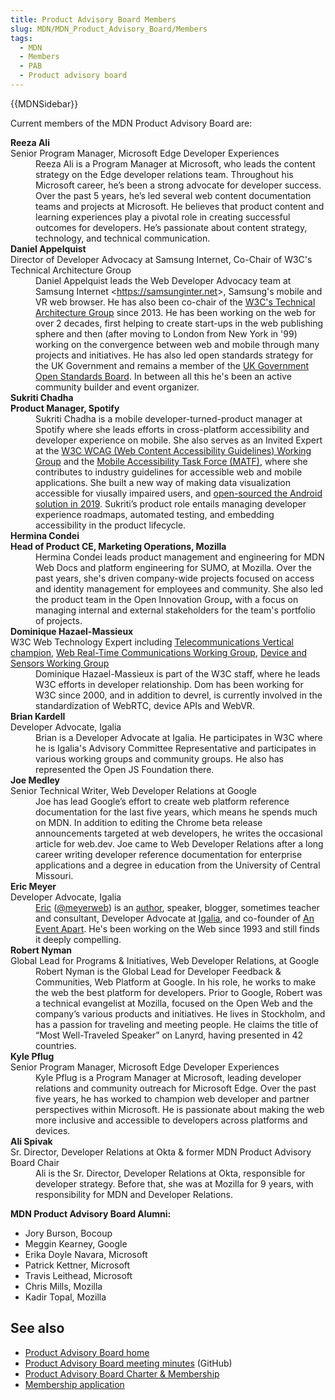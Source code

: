 ```yaml
---
title: Product Advisory Board Members
slug: MDN/MDN_Product_Advisory_Board/Members
tags:
  - MDN
  - Members
  - PAB
  - Product advisory board
---
```

<div>{{MDNSidebar}}</div>

<p>Current members of the MDN Product Advisory Board are:</p>

<dl>
 <dt><strong>Reeza Ali</strong><br>
 Senior Program Manager, Microsoft Edge Developer Experiences</dt>
 <dd>Reeza Ali is a Program Manager at Microsoft, who leads the content strategy on the Edge developer relations team. Throughout his Microsoft career, he’s been a strong advocate for developer success. Over the past 5 years, he’s led several web content documentation teams and projects at Microsoft. He believes that product content and learning experiences play a pivotal role in creating successful outcomes for developers. He’s passionate about content strategy, technology, and technical communication.</dd>
 <dt><strong>Daniel Appelquist</strong><br>
 Director of Developer Advocacy at Samsung Internet, Co-Chair of W3C's Technical Architecture Group</dt>
 <dd>Daniel Appelquist leads the Web Developer Advocacy team at Samsung Internet &lt;<a href="https://samsunginter.net">https://samsunginter.net</a>&gt;, Samsung's mobile and VR web browser. He has also been co-chair of the <a href="https://w3.org/tag">W3C's Technical Architecture Group</a> since 2013. He has been working on the web for over 2 decades, first helping to create start-ups in the web publishing sphere and then (after moving to London from New York in '99) working on the convergence between web and mobile through many projects and initiatives. He has also led open standards strategy for the UK Government and remains a member of the <a href="https://www.gov.uk/government/groups/open-standards-board">UK Government Open Standards Board</a>. In between all this he's been an active community builder and event organizer.</dd>
 <dt><strong>Sukriti Chadha</strong><br>
 <strong>Product Manager, Spotify</strong></dt>
 <dd>Sukriti Chadha is a mobile developer-turned-product manager at Spotify where she leads efforts in cross-platform accessibility and developer experience on mobile. She also serves as an Invited Expert at the <a href="https://www.w3.org/WAI/standards-guidelines/wcag/">W3C WCAG (Web Content Accessibility Guidelines) Working Group</a> and the <a href="https://www.w3.org/WAI/standards-guidelines/mobile/">Mobile Accessibility Task Force (MATF)</a>, where she contributes to industry guidelines for accessible web and mobile applications. She built a new way of making data visualization accessible for viusally impaired users, and <a href="https://developer.yahoo.com/blogs/612790529269366784/">open-sourced the Android solution in 2019</a>. Sukriti’s product role entails managing developer experience roadmaps, automated testing, and embedding accessibility in the product lifecycle.</dd>
 <dt><strong>Hermina Condei</strong><br>
 <strong>Head of Product CE, Marketing Operations, Mozilla</strong></dt>
 <dd>Hermina Condei leads product management and engineering for MDN Web Docs and platform engineering for SUMO, at Mozilla. Over the past years, she's driven company-wide projects focused on access and identity management for employees and community. She also led the product team in the Open Innovation Group<strong>,</strong> with a focus on managing internal and external stakeholders for the team's portfolio of projects.</dd>
 <dt><strong>Dominique Hazael-Massieux</strong><br>
 W3C Web Technology Expert including <a href="https://www.w3.org/Telco/">Telecommunications Vertical champion</a>, <a href="https://www.w3.org/2011/04/webrtc/">Web Real-Time Communications Working Group</a>, <a href="https://www.w3.org/2009/dap/">Device and Sensors Working Group</a></dt>
 <dd>Dominique Hazael-Massieux is part of the W3C staff, where he leads W3C efforts in developer relationship. Dom has been working for W3C since 2000, and in addition to devrel, is currently involved in the standardization of WebRTC, device APIs and WebVR.</dd>
 <dt><strong>Brian Kardell</strong><br>
 Developer Advocate, Igalia</dt>
 <dd>Brian is a Developer Advocate at Igalia. He participates in W3C where he is Igalia's Advisory Committee Representative and participates in various working groups and community groups. He also has represented the Open JS Foundation there.</dd>
 <dt><strong>Joe Medley</strong><br>
 Senior Technical Writer, Web Developer Relations at Google</dt>
 <dd>Joe has lead Google’s effort to create web platform reference documentation for the last five years, which means he spends much on MDN. In addition to editing the Chrome beta release announcements targeted at web developers, he writes the occasional article for web.dev. Joe came to Web Developer Relations after a long career writing developer reference documentation for enterprise applications and a degree in education from the University of Central Missouri.</dd>
 <dt><strong>Eric Meyer</strong><br>
 Developer Advocate, Igalia</dt>
 <dd><a href="http://meyerweb.com/">Eric</a> (<a href="http://twitter.com/meyerweb">@meyerweb</a>) is an <a href="http://meyerweb.com/eric/writing.html">author</a>, speaker, blogger, sometimes teacher and consultant, Developer Advocate at <a href="http://igalia.com/">Igalia</a>, and co-founder of <a href="https://aneventapart.com/">An Event Apart</a>.  He's been working on the Web since 1993 and still finds it deeply compelling.</dd>
 <dt><strong>Robert Nyman</strong><br>
 Global Lead for Programs &amp; Initiatives, Web Developer Relations, at Google</dt>
 <dd>Robert Nyman is the Global Lead for Developer Feedback &amp; Communities, Web Platform at Google. In his role, he works to make the web the best platform for developers. Prior to Google, Robert was a technical evangelist at Mozilla, focused on the Open Web and the company’s various products and initiatives. He lives in Stockholm, and has a passion for traveling and meeting people. He claims the title of “Most Well-Traveled Speaker” on Lanyrd, having presented in 42 countries.</dd>
 <dt><strong>Kyle Pflug</strong><br>
 Senior Program Manager, Microsoft Edge Developer Experiences</dt>
 <dd>Kyle Pflug is a Program Manager at Microsoft, leading developer relations and community outreach for Microsoft Edge. Over the past five years, he has worked to champion web developer and partner perspectives within Microsoft. He is passionate about making the web more inclusive and accessible to developers across platforms and devices.</dd>
 <dt><strong>Ali Spivak</strong><br>
 Sr. Director, Developer Relations at Okta &amp; former MDN Product Advisory Board Chair</dt>
 <dd>Ali is the Sr. Director, Developer Relations at Okta, responsible for developer strategy. Before that, she was at Mozilla for 9 years, with responsibility for MDN and Developer Relations.</dd>
</dl>

<p><strong>MDN Product Advisory Board Alumni:</strong></p>

<ul>
 <li>Jory Burson, Bocoup</li>
 <li>Meggin Kearney, Google</li>
 <li>Erika Doyle Navara, Microsoft</li>
 <li>Patrick Kettner, Microsoft</li>
 <li>Travis Leithead, Microsoft</li>
 <li>Chris Mills, Mozilla</li>
 <li>Kadir Topal, Mozilla</li>
</ul>

<h2 id="See_also">See also</h2>

<ul>
 <li><a href="/en-US/docs/MDN/MDN_Product_Advisory_Board">Product Advisory Board home</a></li>
 <li><a href="https://github.com/mdn/pab">Product Advisory Board meeting minutes</a> (GitHub)</li>
 <li><a href="/en-US/docs/MDN/MDN_Product_Advisory_Board/Membership">Product Advisory Board Charter &amp; Membership</a></li>
 <li><a href="https://www.surveygizmo.com/s3/4024118/MDN-Advisory-Board-Application">Membership application</a></li>
</ul>
